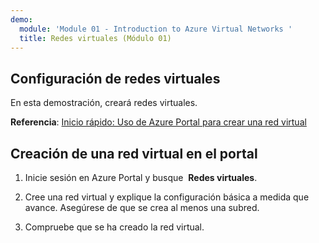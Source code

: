 ```yaml
---
demo:
  module: 'Module 01 - Introduction to Azure Virtual Networks '
  title: Redes virtuales (Módulo 01)
---
```

## Configuración de redes virtuales

En esta demostración, creará redes virtuales.

**Referencia**: [Inicio rápido: Uso de Azure Portal para crear una red virtual](https://docs.microsoft.com/azure/virtual-network/quick-create-portal)

## Creación de una red virtual en el portal

1.  Inicie sesión en Azure Portal y busque  **Redes virtuales**.

1.  Cree una red virtual y explique la configuración básica a medida que avance. Asegúrese de que se crea al menos una subred. 

1.  Compruebe que se ha creado la red virtual.
